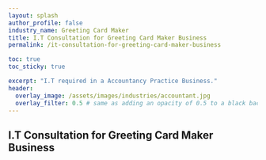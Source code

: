```yaml
---
layout: splash 
author_profile: false 
industry_name: Greeting Card Maker
title: I.T Consultation for Greeting Card Maker Business
permalink: /it-consultation-for-greeting-card-maker-business

toc: true
toc_sticky: true

excerpt: "I.T required in a Accountancy Practice Business."
header:
  overlay_image: /assets/images/industries/accountant.jpg
  overlay_filter: 0.5 # same as adding an opacity of 0.5 to a black background
---
```


## I.T Consultation for Greeting Card Maker Business